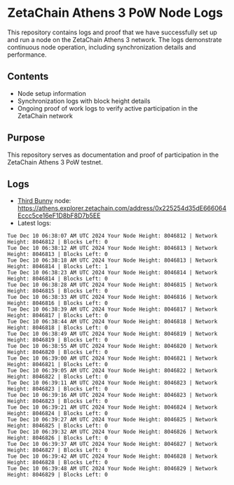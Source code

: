 # ZetaChain Athens 3 PoW Node Logs
This repository contains logs and proof that we have successfully set up and run a node on the ZetaChain Athens 3 network. The logs demonstrate continuous node operation, including synchronization details and performance.

## Contents
- Node setup information
- Synchronization logs with block height details
- Ongoing proof of work logs to verify active participation in the ZetaChain network

## Purpose
This repository serves as documentation and proof of participation in the ZetaChain Athens 3 PoW testnet.

## Logs

- [Third Bunny](https://thirdbunny.xyz/) node: https://athens.explorer.zetachain.com/address/0x225254d35dE666064Eccc5ce16eF1D8bF8D7b5EE
- Latest logs:
```
Tue Dec 10 06:38:07 AM UTC 2024 Your Node Height: 8046812 | Network Height: 8046812 | Blocks Left: 0
Tue Dec 10 06:38:12 AM UTC 2024 Your Node Height: 8046813 | Network Height: 8046813 | Blocks Left: 0
Tue Dec 10 06:38:18 AM UTC 2024 Your Node Height: 8046813 | Network Height: 8046814 | Blocks Left: 1
Tue Dec 10 06:38:23 AM UTC 2024 Your Node Height: 8046814 | Network Height: 8046814 | Blocks Left: 0
Tue Dec 10 06:38:28 AM UTC 2024 Your Node Height: 8046815 | Network Height: 8046815 | Blocks Left: 0
Tue Dec 10 06:38:33 AM UTC 2024 Your Node Height: 8046816 | Network Height: 8046816 | Blocks Left: 0
Tue Dec 10 06:38:39 AM UTC 2024 Your Node Height: 8046817 | Network Height: 8046817 | Blocks Left: 0
Tue Dec 10 06:38:44 AM UTC 2024 Your Node Height: 8046818 | Network Height: 8046818 | Blocks Left: 0
Tue Dec 10 06:38:49 AM UTC 2024 Your Node Height: 8046819 | Network Height: 8046819 | Blocks Left: 0
Tue Dec 10 06:38:55 AM UTC 2024 Your Node Height: 8046820 | Network Height: 8046820 | Blocks Left: 0
Tue Dec 10 06:39:00 AM UTC 2024 Your Node Height: 8046821 | Network Height: 8046821 | Blocks Left: 0
Tue Dec 10 06:39:05 AM UTC 2024 Your Node Height: 8046822 | Network Height: 8046822 | Blocks Left: 0
Tue Dec 10 06:39:11 AM UTC 2024 Your Node Height: 8046823 | Network Height: 8046823 | Blocks Left: 0
Tue Dec 10 06:39:16 AM UTC 2024 Your Node Height: 8046823 | Network Height: 8046823 | Blocks Left: 0
Tue Dec 10 06:39:21 AM UTC 2024 Your Node Height: 8046824 | Network Height: 8046824 | Blocks Left: 0
Tue Dec 10 06:39:27 AM UTC 2024 Your Node Height: 8046825 | Network Height: 8046825 | Blocks Left: 0
Tue Dec 10 06:39:32 AM UTC 2024 Your Node Height: 8046826 | Network Height: 8046826 | Blocks Left: 0
Tue Dec 10 06:39:37 AM UTC 2024 Your Node Height: 8046827 | Network Height: 8046827 | Blocks Left: 0
Tue Dec 10 06:39:42 AM UTC 2024 Your Node Height: 8046828 | Network Height: 8046828 | Blocks Left: 0
Tue Dec 10 06:39:48 AM UTC 2024 Your Node Height: 8046829 | Network Height: 8046829 | Blocks Left: 0
```
